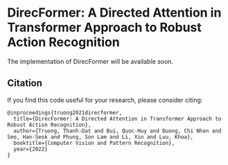# DirecFormer: A Directed Attention in Transformer Approach to Robust Action Recognition

The implementation of DirecFormer will be available soon.

## Citation
If you find this code useful for your research, please consider citing:
```
@inproceedings{truong2021direcformer,
  title={DirecFormer: A Directed Attention in Transformer Approach to Robust Action Recognition},
  author={Truong, Thanh-Dat and Bui, Quoc-Huy and Duong, Chi Nhan and Seo, Han-Seok and Phung, Son Lam and Li, Xin and Luu, Khoa},
  booktitle={Computer Vision and Pattern Recognition},
  year={2022}
}
```

